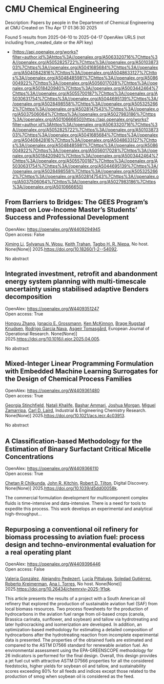 # CMU Chemical Engineering
Description: Papers by people in the Department of Chemical Engineering at CMU
Created on Thu Apr 17 01:36:30 2025

Found 5 results from 2025-04-10 to 2025-04-17
OpenAlex URLS (not including from_created_date or the API key)
- [https://api.openalex.org/works?filter=author.id%3Ahttps%3A//openalex.org/A5063320716%7Chttps%3A//openalex.org/A5052825722%7Chttps%3A//openalex.org/A5010387303%7Chttps%3A//openalex.org/A5041685684%7Chttps%3A//openalex.org/A5040842816%7Chttps%3A//openalex.org/A5048633127%7Chttps%3A//openalex.org/A5048485981%7Chttps%3A//openalex.org/A5086004922%7Chttps%3A//openalex.org/A5056017028%7Chttps%3A//openalex.org/A5018420940%7Chttps%3A//openalex.org/A5003442464%7Chttps%3A//openalex.org/A5055700187%7Chttps%3A//openalex.org/A5030631754%7Chttps%3A//openalex.org/A5044695139%7Chttps%3A//openalex.org/A5028498558%7Chttps%3A//openalex.org/A5053252662%7Chttps%3A//openalex.org/A5028147543%7Chttps%3A//openalex.org/A5037506064%7Chttps%3A//openalex.org/A5027983186%7Chttps%3A//openalex.org/A5010666650](https://api.openalex.org/works?filter=author.id%3Ahttps%3A//openalex.org/A5063320716%7Chttps%3A//openalex.org/A5052825722%7Chttps%3A//openalex.org/A5010387303%7Chttps%3A//openalex.org/A5041685684%7Chttps%3A//openalex.org/A5040842816%7Chttps%3A//openalex.org/A5048633127%7Chttps%3A//openalex.org/A5048485981%7Chttps%3A//openalex.org/A5086004922%7Chttps%3A//openalex.org/A5056017028%7Chttps%3A//openalex.org/A5018420940%7Chttps%3A//openalex.org/A5003442464%7Chttps%3A//openalex.org/A5055700187%7Chttps%3A//openalex.org/A5030631754%7Chttps%3A//openalex.org/A5044695139%7Chttps%3A//openalex.org/A5028498558%7Chttps%3A//openalex.org/A5053252662%7Chttps%3A//openalex.org/A5028147543%7Chttps%3A//openalex.org/A5037506064%7Chttps%3A//openalex.org/A5027983186%7Chttps%3A//openalex.org/A5010666650)

## From Barriers to Bridges: The GEES Program’s Impact on Low-Income Master’s Students’ Success and Professional Development   

OpenAlex: https://openalex.org/W4409294945    
Open access: False
    
[Ximing Li](https://openalex.org/A5100751177), [Sylvanus N. Wosu](https://openalex.org/A5030352564), [Keith Trahan](https://openalex.org/A5083926930), [Tagbo H. R. Niepa](https://openalex.org/A5044695139), No host. None(None)] 2025.https://doi.org/10.18260/1-2--54092.
    
No abstract    

    

## Integrated investment, retrofit and abandonment energy system planning with multi-timescale uncertainty using stabilised adaptive Benders decomposition   

OpenAlex: https://openalex.org/W4409351247    
Open access: True
    
[Hongyu Zhang](https://openalex.org/A5100412594), [Ignacio E. Grossmann](https://openalex.org/A5056017028), [Ken McKinnon](https://openalex.org/A5104040701), [Brage Rugstad Knudsen](https://openalex.org/A5050446060), [Rodrigo Garcia Nava](https://openalex.org/A5069005829), [Asgeir Tomasgård](https://openalex.org/A5068032633), European Journal of Operational Research. None(None)] 2025.https://doi.org/10.1016/j.ejor.2025.04.005.
    
No abstract    

    

## Mixed-Integer Linear Programming Formulation with Embedded Machine Learning Surrogates for the Design of Chemical Process Families   

OpenAlex: https://openalex.org/W4409361480    
Open access: True
    
[Georgia Stinchfield](https://openalex.org/A5007541692), [Natali Khalife](https://openalex.org/A5117110943), [Bashar Ammari](https://openalex.org/A5092486945), [Joshua Morgan](https://openalex.org/A5112228170), [Miguel Zamarripa](https://openalex.org/A5015881602), [Carl D. Laird](https://openalex.org/A5030631754), Industrial & Engineering Chemistry Research. None(None)] 2025.https://doi.org/10.1021/acs.iecr.4c03913.
    
No abstract    

    

## A Classiﬁcation-based Methodology for the Estimation of Binary Surfactant Critical Micelle Concentrations   

OpenAlex: https://openalex.org/W4409366110    
Open access: True
    
[Chetan R Chilkunda](https://openalex.org/A5117112191), [John R. Kitchin](https://openalex.org/A5003442464), [Robert D. Tilton](https://openalex.org/A5037506064), Digital Discovery. None(None)] 2025.https://doi.org/10.1039/d5dd00058k.
    
The commercial formulation development for multicomponent complex ﬂuids is time-intensive and data-intensive. There is a need for tools to expedite this process. This work develops an experimental and analytical high-throughput...    

    

## Repurposing a conventional oil refinery for biomass processing to aviation fuel: process design and techno-environmental evaluation for a real operating plant   

OpenAlex: https://openalex.org/W4409396446    
Open access: False
    
[Valeria González](https://openalex.org/A5108540581), [Alejandro Pedezert](https://openalex.org/A5117126067), [Lucía Pittaluga](https://openalex.org/A5044345238), [Soledad Gutiérrez](https://openalex.org/A5109918062), [Roberto Kreimerman](https://openalex.org/A5027410076), [Ana I. Torres](https://openalex.org/A5027983186), No host. None(None)] 2025.https://doi.org/10.26434/chemrxiv-2025-1f1qk.
    
This article presents the results of a project with a South American oil refinery that explored the production of sustainable aviation fuel (SAF) from local biomass resources. Two process flowsheets for the production of hydrocarbons in the aviation fuel range from oil-based crops (canola, Brassica carinata, sunflower, and soybean) and tallow via hydrotreating and later hydrocracking and isomerization are developed. In addition, an optimization-based methodology for estimating a detailed composition of hydrocarbons after the hydrotreating reaction from incomplete experimental data is presented. The properties of the obtained fuels are estimated and compared to the ASTM D7566 standard for renewable aviation fuel. An environmental assessment using the EPA-GREENSCOPE methodology for 26 indicators is performed for the final design. Overall, this design provides a jet fuel cut with attractive ASTM D7566 properties for all the considered feedstocks, higher yields for soybean oil and tallow, and sustainability scores exceeding 80% for all feeds and indices except those related to the production of smog when soybean oil is considered as the feed.    

    
